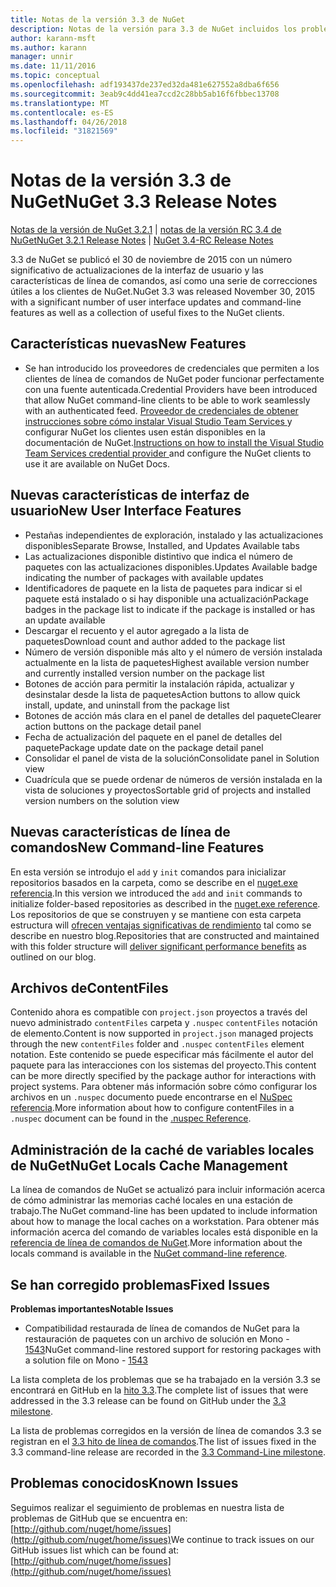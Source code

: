 ```yaml
---
title: Notas de la versión 3.3 de NuGet
description: Notas de la versión para 3.3 de NuGet incluidos los problemas conocidos, correcciones de errores, las funciones agregadas y dcr.
author: karann-msft
ms.author: karann
manager: unnir
ms.date: 11/11/2016
ms.topic: conceptual
ms.openlocfilehash: adf193437de237ed32da481e627552a8dba6f656
ms.sourcegitcommit: 3eab9c4dd41ea7ccd2c28bb5ab16f6fbbec13708
ms.translationtype: MT
ms.contentlocale: es-ES
ms.lasthandoff: 04/26/2018
ms.locfileid: "31821569"
---
```

# <a name="nuget-33-release-notes"></a><span data-ttu-id="2b682-103">Notas de la versión 3.3 de NuGet</span><span class="sxs-lookup"><span data-stu-id="2b682-103">NuGet 3.3 Release Notes</span></span>

<span data-ttu-id="2b682-104">[Notas de la versión de NuGet 3.2.1](../release-notes/nuget-3.2.1.md) | [notas de la versión RC 3.4 de NuGet](../release-notes/nuget-3.4-RC.md)</span><span class="sxs-lookup"><span data-stu-id="2b682-104">[NuGet 3.2.1 Release Notes](../release-notes/nuget-3.2.1.md) | [NuGet 3.4-RC Release Notes](../release-notes/nuget-3.4-RC.md)</span></span>

<span data-ttu-id="2b682-105">3.3 de NuGet se publicó el 30 de noviembre de 2015 con un número significativo de actualizaciones de la interfaz de usuario y las características de línea de comandos, así como una serie de correcciones útiles a los clientes de NuGet.</span><span class="sxs-lookup"><span data-stu-id="2b682-105">NuGet 3.3 was released November 30, 2015 with a significant number of user interface updates and command-line features as well as a collection of useful fixes to the NuGet clients.</span></span>

## <a name="new-features"></a><span data-ttu-id="2b682-106">Características nuevas</span><span class="sxs-lookup"><span data-stu-id="2b682-106">New Features</span></span>

* <span data-ttu-id="2b682-107">Se han introducido los proveedores de credenciales que permiten a los clientes de línea de comandos de NuGet poder funcionar perfectamente con una fuente autenticada.</span><span class="sxs-lookup"><span data-stu-id="2b682-107">Credential Providers have been introduced that allow NuGet command-line clients to be able to work seamlessly with an authenticated feed.</span></span> <span data-ttu-id="2b682-108">[Proveedor de credenciales de obtener instrucciones sobre cómo instalar Visual Studio Team Services ](../api/nuget-exe-credential-providers.md) y configurar NuGet los clientes usen están disponibles en la documentación de NuGet.</span><span class="sxs-lookup"><span data-stu-id="2b682-108">[Instructions on how to install the Visual Studio Team Services credential provider ](../api/nuget-exe-credential-providers.md) and configure the NuGet clients to use it are available on NuGet Docs.</span></span>

## <a name="new-user-interface-features"></a><span data-ttu-id="2b682-109">Nuevas características de interfaz de usuario</span><span class="sxs-lookup"><span data-stu-id="2b682-109">New User Interface Features</span></span>

* <span data-ttu-id="2b682-110">Pestañas independientes de exploración, instalado y las actualizaciones disponibles</span><span class="sxs-lookup"><span data-stu-id="2b682-110">Separate Browse, Installed, and Updates Available tabs</span></span>
* <span data-ttu-id="2b682-111">Las actualizaciones disponible distintivo que indica el número de paquetes con las actualizaciones disponibles.</span><span class="sxs-lookup"><span data-stu-id="2b682-111">Updates Available badge indicating the number of packages with available updates</span></span>
* <span data-ttu-id="2b682-112">Identificadores de paquete en la lista de paquetes para indicar si el paquete está instalado o si hay disponible una actualización</span><span class="sxs-lookup"><span data-stu-id="2b682-112">Package badges in the package list to indicate if the package is installed or has an update available</span></span>
* <span data-ttu-id="2b682-113">Descargar el recuento y el autor agregado a la lista de paquetes</span><span class="sxs-lookup"><span data-stu-id="2b682-113">Download count and author added to the package list</span></span>
* <span data-ttu-id="2b682-114">Número de versión disponible más alto y el número de versión instalada actualmente en la lista de paquetes</span><span class="sxs-lookup"><span data-stu-id="2b682-114">Highest available version number and currently installed version number on the package list</span></span>
* <span data-ttu-id="2b682-115">Botones de acción para permitir la instalación rápida, actualizar y desinstalar desde la lista de paquetes</span><span class="sxs-lookup"><span data-stu-id="2b682-115">Action buttons to allow quick install, update, and uninstall from the package list</span></span>
* <span data-ttu-id="2b682-116">Botones de acción más clara en el panel de detalles del paquete</span><span class="sxs-lookup"><span data-stu-id="2b682-116">Clearer action buttons on the package detail panel</span></span>
* <span data-ttu-id="2b682-117">Fecha de actualización del paquete en el panel de detalles del paquete</span><span class="sxs-lookup"><span data-stu-id="2b682-117">Package update date on the package detail panel</span></span>
* <span data-ttu-id="2b682-118">Consolidar el panel de vista de la solución</span><span class="sxs-lookup"><span data-stu-id="2b682-118">Consolidate panel in Solution view</span></span>
* <span data-ttu-id="2b682-119">Cuadrícula que se puede ordenar de números de versión instalada en la vista de soluciones y proyectos</span><span class="sxs-lookup"><span data-stu-id="2b682-119">Sortable grid of projects and installed version numbers on the solution view</span></span>

## <a name="new-command-line-features"></a><span data-ttu-id="2b682-120">Nuevas características de línea de comandos</span><span class="sxs-lookup"><span data-stu-id="2b682-120">New Command-line Features</span></span>

<span data-ttu-id="2b682-121">En esta versión se introdujo el `add` y `init` comandos para inicializar repositorios basados en la carpeta, como se describe en el [nuget.exe referencia](../tools/nuget-exe-cli-reference.md).</span><span class="sxs-lookup"><span data-stu-id="2b682-121">In this version we introduced the `add` and `init` commands to initialize folder-based repositories as described in the [nuget.exe reference](../tools/nuget-exe-cli-reference.md).</span></span> <span data-ttu-id="2b682-122">Los repositorios de que se construyen y se mantiene con esta carpeta estructura will [ofrecen ventajas significativas de rendimiento](http://blog.nuget.org/20150922/Accelerate-Package-Source.html) tal como se describe en nuestro blog.</span><span class="sxs-lookup"><span data-stu-id="2b682-122">Repositories that are constructed and maintained with this folder structure will [deliver significant performance benefits](http://blog.nuget.org/20150922/Accelerate-Package-Source.html) as outlined on our blog.</span></span>

## <a name="contentfiles"></a><span data-ttu-id="2b682-123">Archivos de</span><span class="sxs-lookup"><span data-stu-id="2b682-123">ContentFiles</span></span>

<span data-ttu-id="2b682-124">Contenido ahora es compatible con `project.json` proyectos a través del nuevo administrado `contentFiles` carpeta y `.nuspec` `contentFiles` notación de elemento.</span><span class="sxs-lookup"><span data-stu-id="2b682-124">Content is now supported in `project.json` managed projects through the new `contentFiles` folder and `.nuspec` `contentFiles` element notation.</span></span>  <span data-ttu-id="2b682-125">Este contenido se puede especificar más fácilmente el autor del paquete para las interacciones con los sistemas del proyecto.</span><span class="sxs-lookup"><span data-stu-id="2b682-125">This content can be more directly specified by the package author for interactions with project systems.</span></span>  <span data-ttu-id="2b682-126">Para obtener más información sobre cómo configurar los archivos en un `.nuspec` documento puede encontrarse en el [NuSpec referencia](../reference/nuspec.md).</span><span class="sxs-lookup"><span data-stu-id="2b682-126">More information about how to configure contentFiles in a `.nuspec` document can be found in the [.nuspec Reference](../reference/nuspec.md).</span></span>

## <a name="nuget-locals-cache-management"></a><span data-ttu-id="2b682-127">Administración de la caché de variables locales de NuGet</span><span class="sxs-lookup"><span data-stu-id="2b682-127">NuGet Locals Cache Management</span></span>

<span data-ttu-id="2b682-128">La línea de comandos de NuGet se actualizó para incluir información acerca de cómo administrar las memorias caché locales en una estación de trabajo.</span><span class="sxs-lookup"><span data-stu-id="2b682-128">The NuGet command-line has been updated to include information about how to manage the local caches on a workstation.</span></span>  <span data-ttu-id="2b682-129">Para obtener más información acerca del comando de variables locales está disponible en la [referencia de línea de comandos de NuGet](../tools/cli-ref-locals.md).</span><span class="sxs-lookup"><span data-stu-id="2b682-129">More information about the locals command is available in the [NuGet command-line reference](../tools/cli-ref-locals.md).</span></span>

## <a name="fixed-issues"></a><span data-ttu-id="2b682-130">Se han corregido problemas</span><span class="sxs-lookup"><span data-stu-id="2b682-130">Fixed Issues</span></span>

<span data-ttu-id="2b682-131">**Problemas importantes**</span><span class="sxs-lookup"><span data-stu-id="2b682-131">**Notable Issues**</span></span>

* <span data-ttu-id="2b682-132">Compatibilidad restaurada de línea de comandos de NuGet para la restauración de paquetes con un archivo de solución en Mono - [1543](https://github.com/NuGet/Home/issues/1543)</span><span class="sxs-lookup"><span data-stu-id="2b682-132">NuGet command-line restored support for restoring packages with a solution file on Mono - [1543](https://github.com/NuGet/Home/issues/1543)</span></span>

<span data-ttu-id="2b682-133">La lista completa de los problemas que se ha trabajado en la versión 3.3 se encontrará en GitHub en la [hito 3.3](https://github.com/NuGet/Home/issues?q=is%3Aissue+milestone%3A3.3.0+is%3Aclosed).</span><span class="sxs-lookup"><span data-stu-id="2b682-133">The complete list of issues that were addressed in the 3.3 release can be found on GitHub under the [3.3 milestone](https://github.com/NuGet/Home/issues?q=is%3Aissue+milestone%3A3.3.0+is%3Aclosed).</span></span>

<span data-ttu-id="2b682-134">La lista de problemas corregidos en la versión de línea de comandos 3.3 se registran en el [3.3 hito de línea de comandos](https://github.com/NuGet/Home/issues?q=is%3Aissue+is%3Aclosed+milestone%3A3.3.0-commandline).</span><span class="sxs-lookup"><span data-stu-id="2b682-134">The list of issues fixed in the 3.3 command-line release are recorded in the [3.3 Command-Line milestone](https://github.com/NuGet/Home/issues?q=is%3Aissue+is%3Aclosed+milestone%3A3.3.0-commandline).</span></span>

## <a name="known-issues"></a><span data-ttu-id="2b682-135">Problemas conocidos</span><span class="sxs-lookup"><span data-stu-id="2b682-135">Known Issues</span></span>

<span data-ttu-id="2b682-136">Seguimos realizar el seguimiento de problemas en nuestra lista de problemas de GitHub que se encuentra en: [http://github.com/nuget/home/issues](http://github.com/nuget/home/issues)</span><span class="sxs-lookup"><span data-stu-id="2b682-136">We continue to track issues on our GitHub issues list which can be found at: [http://github.com/nuget/home/issues](http://github.com/nuget/home/issues)</span></span>